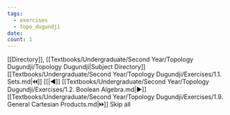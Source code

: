 ```yaml
---
tags:
  - exercises
  - topo_dugundji
date: 
count: 1
---
```

[[Directory]], [[Textbooks/Undergraduate/Second Year/Topology Dugundji/Topology Dugundji|Subject Directory]]
[[Textbooks/Undergraduate/Second Year/Topology Dugundji/Exercises/1.1. Sets.md|🞀🞀]] [[|◀]] [[Textbooks/Undergraduate/Second Year/Topology Dugundji/Exercises/1.2. Boolean Algebra.md|▶]] [[Textbooks/Undergraduate/Second Year/Topology Dugundji/Exercises/1.9. General Cartesian Products.md|🞂🞂]]
Skip all